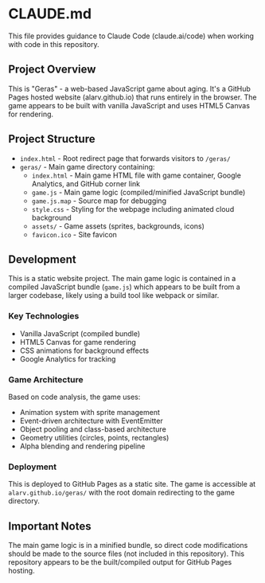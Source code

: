 # CLAUDE.md

This file provides guidance to Claude Code (claude.ai/code) when working with code in this repository.

## Project Overview

This is "Geras" - a web-based JavaScript game about aging. It's a GitHub Pages hosted website (alarv.github.io) that runs entirely in the browser. The game appears to be built with vanilla JavaScript and uses HTML5 Canvas for rendering.

## Project Structure

- `index.html` - Root redirect page that forwards visitors to `/geras/`
- `geras/` - Main game directory containing:
  - `index.html` - Main game HTML file with game container, Google Analytics, and GitHub corner link
  - `game.js` - Main game logic (compiled/minified JavaScript bundle)
  - `game.js.map` - Source map for debugging
  - `style.css` - Styling for the webpage including animated cloud background
  - `assets/` - Game assets (sprites, backgrounds, icons)
  - `favicon.ico` - Site favicon

## Development

This is a static website project. The main game logic is contained in a compiled JavaScript bundle (`game.js`) which appears to be built from a larger codebase, likely using a build tool like webpack or similar.

### Key Technologies
- Vanilla JavaScript (compiled bundle)
- HTML5 Canvas for game rendering
- CSS animations for background effects
- Google Analytics for tracking

### Game Architecture
Based on code analysis, the game uses:
- Animation system with sprite management
- Event-driven architecture with EventEmitter
- Object pooling and class-based architecture
- Geometry utilities (circles, points, rectangles)
- Alpha blending and rendering pipeline

### Deployment
This is deployed to GitHub Pages as a static site. The game is accessible at `alarv.github.io/geras/` with the root domain redirecting to the game directory.

## Important Notes

The main game logic is in a minified bundle, so direct code modifications should be made to the source files (not included in this repository). This repository appears to be the built/compiled output for GitHub Pages hosting.